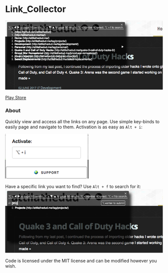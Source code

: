 # Link_Collector
![Main Display screenshot](/promos/promo_2.png?raw=true "Main Display")

[Play Store](https://chrome.google.com/webstore/detail/link-collector/mkfggmeifjpmndaflbgcnoocjikgblob "Play Store")

### About
Quickly view and access all the links on any page. Use simple key-binds to easily page and navigate to them. Activation is as easy as `Alt + i`:

![Settings screenshot](/promos/promo_3.png?raw=true "Settings")

Have a specific link you want to find? Use `Alt + f` to search for it:
![Search screenshot](/promos/promo_1.png?raw=true "Search")

Code is licensed under the MIT license and can be modified however you wish.

